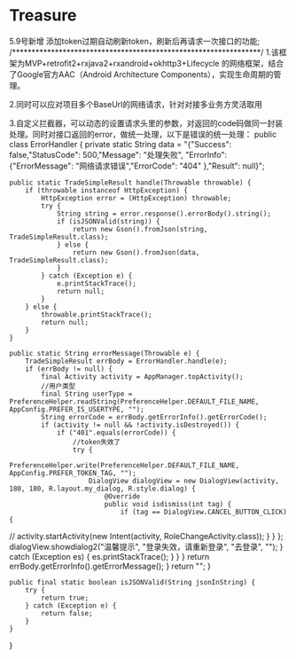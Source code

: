 # Treasure
5.9号新增
    添加token过期自动刷新token，刷新后再请求一次接口的功能;
/****************************************************************/
1.该框架为MVP+retrofit2+rxjava2+rxandroid+okhttp3+Lifecycle 的网络框架，结合了Google官方AAC（Android Architecture Components），实现生命周期的管理。

2.同时可以应对项目多个BaseUrl的网络请求，针对对接多业务方灵活取用

3.自定义拦截器，可以动态的设置请求头里的参数，对返回的code码做同一封装处理。同时对接口返回的error，做统一处理，以下是错误的统一处理：
public class ErrorHandler {
    private static String data = "{\"Success\": false,\"StatusCode\": 500,\"Message\": \"处理失败\", \"ErrorInfo\":            {\"ErrorMessage\": \"网络请求错误\",\"ErrorCode\": \"404\" },\"Result\": null}";

    public static TradeSimpleResult handle(Throwable throwable) {
        if (throwable instanceof HttpException) {
            HttpException error = (HttpException) throwable;
            try {
                String string = error.response().errorBody().string();
                if (isJSONValid(string)) {
                    return new Gson().fromJson(string, TradeSimpleResult.class);
                } else {
                    return new Gson().fromJson(data, TradeSimpleResult.class);
                }
            } catch (Exception e) {
                e.printStackTrace();
                return null;
            }
        } else {
            throwable.printStackTrace();
            return null;
        }
    }

    public static String errorMessage(Throwable e) {
        TradeSimpleResult errBody = ErrorHandler.handle(e);
        if (errBody != null) {
            final Activity activity = AppManager.topActivity();
            //用户类型
            final String userType = PreferenceHelper.readString(PreferenceHelper.DEFAULT_FILE_NAME, AppConfig.PREFER_IS_USERTYPE, "");
            String errorCode = errBody.getErrorInfo().getErrorCode();
            if (activity != null && !activity.isDestroyed()) {
                if ("401".equals(errorCode)) {
                    //token失效了
                    try {
                        PreferenceHelper.write(PreferenceHelper.DEFAULT_FILE_NAME, AppConfig.PREFER_TOKEN_TAG, "");
                        DialogView dialogView = new DialogView(activity, 180, 180, R.layout.my_dialog, R.style.dialog) {
                            @Override
                            public void isdismiss(int tag) {
                                if (tag == DialogView.CANCEL_BUTTON_CLICK) {
//                                    activity.startActivity(new Intent(activity, RoleChangeActivity.class));
                                }
                            }
                        };
                        dialogView.showdialog2("温馨提示", "登录失效，请重新登录", "去登录", "");
                    } catch (Exception es) {
                        es.printStackTrace();
                    }
                }
            }
            return errBody.getErrorInfo().getErrorMessage();
        }
        return "";
    }

    public final static boolean isJSONValid(String jsonInString) {
        try {
            return true;
        } catch (Exception e) {
            return false;
        }
    }
}

